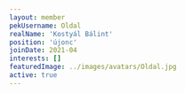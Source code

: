 ```yaml
---
layout: member
pekUsername: Oldal
realName: 'Kostyál Bálint'
position: 'újonc'
joinDate: 2021-04
interests: []
featuredImage: ../images/avatars/Oldal.jpg
active: true
---
```


